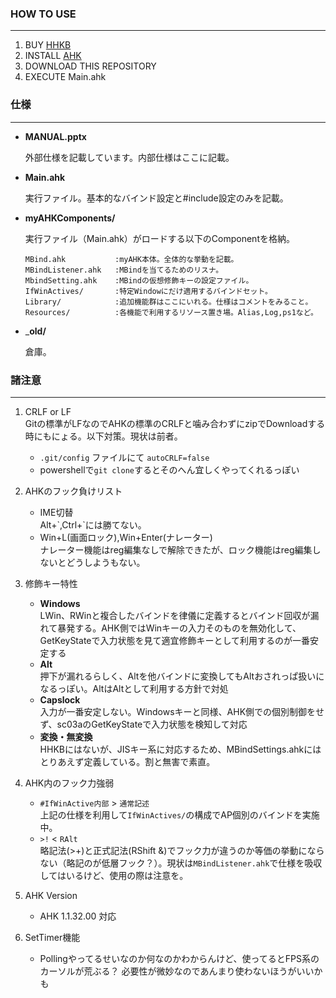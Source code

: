 ### HOW TO USE ###
---

1. BUY [HHKB][HHKB]
1. INSTALL [AHK][AHK]
1. DOWNLOAD THIS REPOSITORY
1. EXECUTE Main.ahk



### 仕様 ###
---

+ __MANUAL.pptx__

  外部仕様を記載しています。内部仕様はここに記載。

+ __Main.ahk__

  実行ファイル。基本的なバインド設定と#include設定のみを記載。

+ __myAHKComponents/__

  実行ファイル（Main.ahk）がロードする以下のComponentを格納。

      MBind.ahk           :myAHK本体。全体的な挙動を記載。
      MBindListener.ahk   :MBindを当てるためのリスナ。
      MbindSetting.ahk    :MBindの仮想修飾キーの設定ファイル。
      IfWinActives/       :特定Windowにだけ適用するバインドセット。
      Library/            :追加機能群はここにいれる。仕様はコメントをみること。
      Resources/          :各機能で利用するリソース置き場。Alias,Log,ps1など。

+ ___old/__

  倉庫。




### 諸注意 ###
---

1. CRLF or LF  
Gitの標準がLFなのでAHKの標準のCRLFと噛み合わずにzipでDownloadする時にもにょる。以下対策。現状は前者。
    + `.git/config` ファイルにて `autoCRLF=false`
    + powershellで`git clone`するとそのへん宜しくやってくれるっぽい

1. AHKのフック負けリスト   
    
    + IME切替  
        Alt+\`,Ctrl+\`には勝てない。    
    + Win+L(画面ロック),Win+Enter(ナレーター)  
          ナレーター機能はreg編集なしで解除できたが、ロック機能はreg編集しないとどうしようもない。
    
1. 修飾キー特性  
    + __Windows__  
      LWin、RWinと複合したバインドを律儀に定義するとバインド回収が漏れて暴発する。AHK側ではWinキーの入力そのものを無効化して、GetKeyStateで入力状態を見て適宜修飾キーとして利用するのが一番安定する
    + __Alt__  
      押下が漏れるらしく、Altを他バインドに変換してもAltおされっぱ扱いになるっぽい。AltはAltとして利用する方針で対処
    + __Capslock__  
      入力が一番安定しない。Windowsキーと同様、AHK側での個別制御をせず、sc03aのGetKeyStateで入力状態を検知して対応  
    + __変換・無変換__  
      HHKBにはないが、JISキー系に対応するため、MBindSettings.ahkにはとりあえず定義している。割と無害で素直。

1. AHK内のフック力強弱
    + `#IfWinActive内部` > `通常記述`  
      上記の仕様を利用して`IfWinActives/`の構成でAP個別のバインドを実施中。
    + `>!` < `RAlt`  
      略記法(>+)と正式記法(RShift &)でフック力が違うのか等価の挙動にならない（略記のが低層フック？）。現状は`MBindListener.ahk`で仕様を吸収してはいるけど、使用の際は注意を。

1. AHK Version
    + AHK 1.1.32.00 対応

1. SetTimer機能
    + Pollingやってるせいなのか何なのかわからんけど、使ってるとFPS系のカーソルが荒ぶる？
    必要性が微妙なのであんまり使わないほうがいいかも


[HHKB]: http://www.pfu.fujitsu.com/hhkeyboard/
[AHK]: https://github.com/Lexikos/AutoHotkey_L
[WheelScroll.ahk]: http://blechmusik.hatenablog.jp/entry/20100529/1275141213
[IME.ahk]: http://www6.atwiki.jp/eamat/pages/17.html